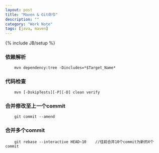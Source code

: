 ```yaml
---
layout: post
title: "Maven & Git命令"
description: ""
category: "Work Note"
tags: [java, maven]
---
```

{% include JB/setup %}

### 依赖解析
```
    mvn dependency:tree -Dincludes=*$Target_Name*
```
### 代码检查
```
    mvn [-DskipTests][-P][-D] clean verify
```
### 合并修改至上一个commit
```
    git commit --amend
```
### 合并多个commit
```
    git rebase --interactive HEAD~10    //往前合并10个commit为新的X个commit
```
